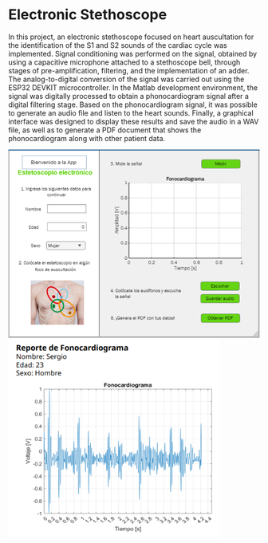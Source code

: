 # Electronic Stethoscope

In this project, an electronic stethoscope focused on heart auscultation for the identification of the S1 and S2 sounds of the cardiac cycle was implemented. Signal conditioning was performed on the signal, obtained by using a capacitive microphone attached to a stethoscope bell, through stages of pre-amplification, filtering, and the implementation of an adder. The analog-to-digital conversion of the signal was carried out using the ESP32 DEVKIT microcontroller. In the Matlab development environment, the signal was digitally processed to obtain a phonocardiogram signal after a digital filtering stage. Based on the phonocardiogram signal, it was possible to generate an audio file and listen to the heart sounds. Finally, a graphical interface was designed to display these results and save the audio in a WAV file, as well as to generate a PDF document that shows the phonocardiogram along with other patient data.

![Interfaz](interfaz.PNG)
![Reporte](PDF_report.PNG)
